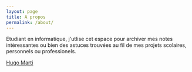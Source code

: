 ```yaml
---
layout: page
title: A propos
permalink: /about/
---
```


Etudiant en informatique, j'utlise cet espace pour archiver mes notes intéressantes ou bien des astuces trouvées au fil de mes projets scolaires, personnels ou professionels. 

<div class="text-center">   
    <div class="LI-profile-badge"  data-version="v1" data-size="large" data-locale="fr_FR" data-type="vertical" data-theme="dark" data-vanity="h-marti"><a class="LI-simple-link" href='https://fr.linkedin.com/in/h-marti?trk=profile-badge'>Hugo Marti</a></div>
    <script type="text/javascript" src="https://platform.linkedin.com/badges/js/profile.js" async defer></script>
</div>
